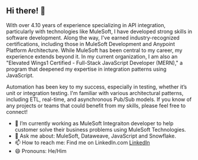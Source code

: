 ## Hi there! 👋

With over 4.10 years of experience specializing in API integration, particularly with technologies like MuleSoft, I have developed strong skills in software development. Along the way, I've earned industry-recognized certifications, including those in MuleSoft Development and Anypoint Platform Architecture. While MuleSoft has been central to my career, my experience extends beyond it. In my current organization, I am also an "Elevated Wings1 Certified - Full-Stack JavaScript Developer (MERN)," a program that deepened my expertise in integration patterns using JavaScript.

Automation has been key to my success, especially in testing, whether it’s unit or integration testing. I'm familiar with various architectural patterns, including ETL, real-time, and asynchronous Pub/Sub models. If you know of any projects or teams that could benefit from my skills, please feel free to connect!


- 🔭 I’m currently working as MuleSoft Integraiton developer to help customer solve their business problems using MuleSoft Technologies.
- 💬 Ask me about: MuleSoft, Dataweave, JavaScript and Snowflake.
- 📫 How to reach me: Find me on LinkedIn.com [LinkedIn](https://www.linkedin.com/in/saddam-hossain-611168170/)
- 😄 Pronouns: He/Him

<!--
**devsha256/devsha256** is a ✨ _special_ ✨ repository because its `README.md` (this file) appears on your GitHub profile.

Here are some ideas to get you started:

- 🔭 I’m currently working on ...
- 🌱 I’m currently learning ...
- 👯 I’m looking to collaborate on ...
- 🤔 I’m looking for help with ...
- 💬 Ask me about ...
- 📫 How to reach me: ...
- 😄 Pronouns: ...
- ⚡ Fun fact: ...
-->
